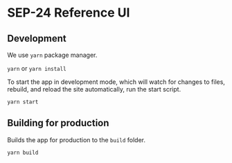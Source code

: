 # SEP-24 Reference UI

## Development

We use `yarn` package manager.

`yarn` or `yarn install`

To start the app in development mode, which will watch for changes to files,
rebuild, and reload the site automatically, run the start script.

`yarn start`

## Building for production

Builds the app for production to the `build` folder.

`yarn build`
